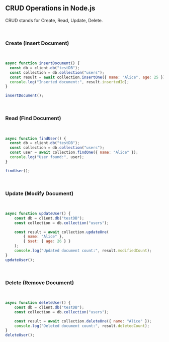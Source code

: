 ## CRUD Operations in Node.js
CRUD stands for Create, Read, Update, Delete.

&nbsp;
### Create (Insert Document)
&nbsp;

```js
async function insertDocument() {
  const db = client.db("testDB");
  const collection = db.collection("users");
  const result = await collection.insertOne({ name: "Alice", age: 25 });
  console.log("Inserted document:", result.insertedId);
}

insertDocument();
```

&nbsp;
### Read (Find Document)
&nbsp;

```js
async function findUser() {
  const db = client.db("testDB");
  const collection = db.collection("users");
  const user = await collection.findOne({ name: "Alice" });
  console.log("User found:", user);
}

findUser();
```

&nbsp;
### Update (Modify Document)
&nbsp;

```js
async function updateUser() {
    const db = client.db("testDB");
    const collection = db.collection("users");

    const result = await collection.updateOne(
        { name: "Alice" },
        { $set: { age: 26 } }
    );
    console.log("Updated document count:", result.modifiedCount);
}
updateUser();
```

&nbsp;
### Delete (Remove Document)
&nbsp;

```js
async function deleteUser() {
    const db = client.db("testDB");
    const collection = db.collection("users");

    const result = await collection.deleteOne({ name: "Alice" });
    console.log("Deleted document count:", result.deletedCount);
}
deleteUser();
```